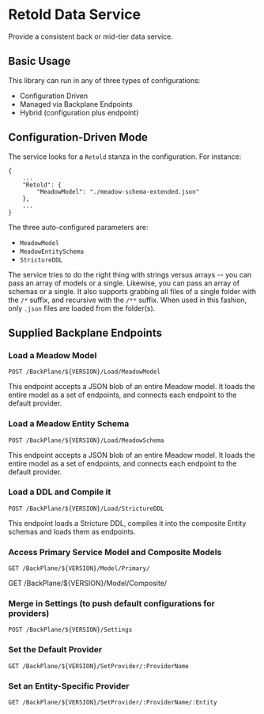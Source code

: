 # Retold Data Service

Provide a consistent back or mid-tier data service.

## Basic Usage

This library can run in any of three types of configurations:

* Configuration Driven
* Managed via Backplane Endpoints
* Hybrid (configuration plus endpoint)

## Configuration-Driven Mode

The service looks for a `Retold` stanza in the configuration.  For instance:

```
{
    ...
    "Retold": {
        "MeadowModel": "./meadow-schema-extended.json"
    },
    ...
}
```

The three auto-configured parameters are:

* `MeadowModel`
* `MeadowEntitySchema`
* `StrictureDDL`

The service tries to do the right thing with strings versus arrays -- you can pass an array of models or a single.  Likewise, you can pass an array of schemas or a single.  It also supports grabbing all files of a single folder with the `/*` suffix, and recursive with the `/**` suffix.  When used in this fashion, only `.json` files are loaded from the folder(s).

## Supplied Backplane Endpoints

### Load a Meadow Model

```
POST /BackPlane/${VERSION}/Load/MeadowModel
```

This endpoint accepts a JSON blob of an entire Meadow model.  It loads the entire model as a set of endpoints, and connects each endpoint to the default provider.

### Load a Meadow Entity Schema

```
POST /BackPlane/${VERSION}/Load/MeadowSchema
```

This endpoint accepts a JSON blob of an entire Meadow model.  It loads the entire model as a set of endpoints, and connects each endpoint to the default provider.

### Load a DDL and Compile it
```
POST /BackPlane/${VERSION}/Load/StrictureDDL
```

This endpoint loads a Stricture DDL, compiles it into the composite Entity schemas and loads them as endpoints.


### Access Primary Service Model and Composite Models
```
GET /BackPlane/${VERSION}/Model/Primary/
```

GET /BackPlane/${VERSION}/Model/Composite/

### Merge in Settings (to push default configurations for providers)
```
POST /BackPlane/${VERSION}/Settings
```

### Set the Default Provider
```
GET /BackPlane/${VERSION}/SetProvider/:ProviderName
```

### Set an Entity-Specific Provider
```
GET /BackPlane/${VERSION}/SetProvider/:ProviderName/:Entity
```





